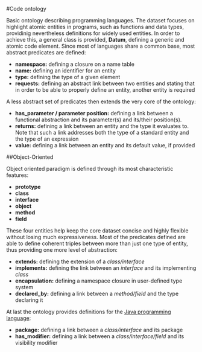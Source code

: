 #Code ontology

Basic ontology describing programming languages. The dataset focuses on highlight atomic entities in programs, such as functions and data types, providinig nevertheless definitions for widely used entities.
In order to achieve this, a general class is provided, **Datum**, defining a generic and atomic code element. Since most of
languages share a common base, most abstract predicates are defined:
  
- **namespace:** defining a closure on a name table
- **name:** defining an identifier for an entity
- **type:** defining the type of a given element
- **requests:** defining an abstract link between two entities and stating that in order to be able
to properly define an entity, another entity is required

A less abstract set of predicates then extends the very core of the ontology:

- **has_parameter / parameter position:** defining a link between a functional abstraction and its parameter(s) and its/their position(s).
- **returns:** defining a link between an entity and the type it evaluates to. Note that such a link addresses both the type of a standard
 entity and the type of an expression
- **value:** defining a link between an entity and its default value, if provided 

##Object-Oriented

Object oriented paradigm is defined through its most characteristic features:

- **prototype**
- **class**
- **interface**
- **object**
- **method**
- **field**

These four entities help keep the core dataset concise and highly flexible without losing much expressiveness.
Most of the predicates defined are able to define coherent triples between more than just one type of entity, thus
providing one more level of abstraction:

- **extends:** defining the extension of a *class/interface*
- **implements:** defining the link between an *interface* and its implementing *class* 
- **encapsulation:** defining a namespace closure in user-defined type system
- **declared_by:** defining a link between a *method/field* and the type declaring it

At last the ontology provides definitions for the [Java programming language](https://www.java.com/):

- **package:** defining a link between a *class/interface* and its package
- **has_modifier:** defining a link between a *class/interface/field* and its visibility modifier